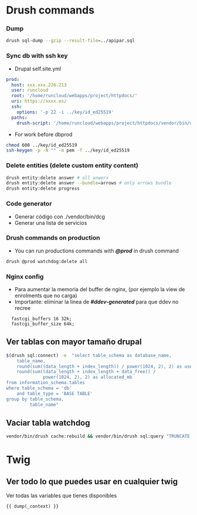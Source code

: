 # Drush commands

### Dump
```sh 
drush sql-dump --gzip --result-file=../apipar.sql
```

### Sync db with ssh key
- Drupal self.site.yml
```yml
prod:
  host: xxx.xxx.226.213
  user: runcloud
  root: '/home/runcloud/webapps/project/httpdocs/'
  uri: https://xxxx.es/
  ssh:
    options: '-p 22 -i ../key/id_ed25519'
  paths:
    drush-script: '/home/runcloud/webapps/project/httpdocs/vendor/bin/drush'

```
- For work before dbprod
```sh
chmod 600 ../key/id_ed25519
ssh-keygen -p -N "" -m pem -f ../key/id_ed25519
```


### Delete entities (delete custom entity content)
```sh
drush entity:delete answer # all anwers
drush entity:delete answer --bundle=arrows # only arrows bundle
drush entity:delete progress
```

### Code generator
- Generar código con ./vendor/bin/dcg
- Generar una lista de servicios

### Drush commands on production
- You can run productions commands with ***@prod*** in drush command
```sh
drush @prod watchdog:delete all
```

### Nginx config
- Para aumentar la memoria del buffer de nginx, (por ejemplo la view de enrolments que no carga)
- Importante: eliminar la linea de ***#ddev-generated*** para que ddev no recree
```nginx
  fastcgi_buffers 16 32k;
  fastcgi_buffer_size 64k;
```


## Ver tablas con mayor tamaño drupal
```sh
$(drush sql:connect) -e  "select table_schema as database_name,
    table_name,
    round(sum((data_length + index_length)) / power(1024, 2), 2) as used_mb,
    round(sum((data_length + index_length + data_free)) /
              power(1024, 2), 2) as allocated_mb
from information_schema.tables
where table_schema = 'db'
    and table_type = 'BASE TABLE'
group by table_schema,
         table_name"
```
## Vaciar tabla watchdog
```sh
vendor/bin/drush cache:rebuild && vendor/bin/drush sql:query "TRUNCATE TABLE watchdog;"
```
# Twig
## Ver todo lo que puedes usar en cualquier twig
Ver todas las variables que tienes disponibles

```twig
{{ dump(_context) }}
```
